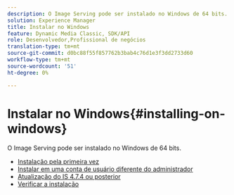 ```yaml
---
description: O Image Serving pode ser instalado no Windows de 64 bits.
solution: Experience Manager
title: Instalar no Windows
feature: Dynamic Media Classic, SDK/API
role: Desenvolvedor,Profissional de negócios
translation-type: tm+mt
source-git-commit: d0bc88f55f857762b3bab4c76d1e3f3dd2733d60
workflow-type: tm+mt
source-wordcount: '51'
ht-degree: 0%

---
```



# Instalar no Windows{#installing-on-windows}

O Image Serving pode ser instalado no Windows de 64 bits.

* [Instalação pela primeira vez](t-first-time-installation-win.md)
* [Instalar em uma conta de usuário diferente do administrador](t-diff-account-win.md)
* [Atualização do IS 4.7.4 ou posterior](t-update-win.md)
* [Verificar a instalação](t-verify-win.md)
